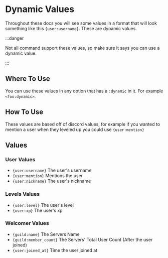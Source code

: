 # Dynamic Values
Throughout these docs you will see some values in a format that will look something like this `{user:username}`. These are dynamic values.

:::danger

Not all command support these values, so make sure it says you can use a dynamic value.

:::

## Where To Use
You can use these values in any option that has a `:dynamic` in it. For example `<foo:dynamic>`.

## How To Use
These values are based off of discord values, for example if you wanted to mention a user when they leveled up you could use `{user:mention}`

## Values

### User Values

+ `{user:username}` The user's username
+ `{user:mention}` Mentions the user
+ `{user:nickname}` The user's nickname

### Levels Values

+ `{user:level}` The user's level
+ `{user:xp}` The user's xp

### Welcomer Values 

+ `{guild:name}` The Servers Name
+ `{guild:member_count}` The Servers' Total User Count (After the user joined)
+ `{user:joined_at}` Time the user joined at
